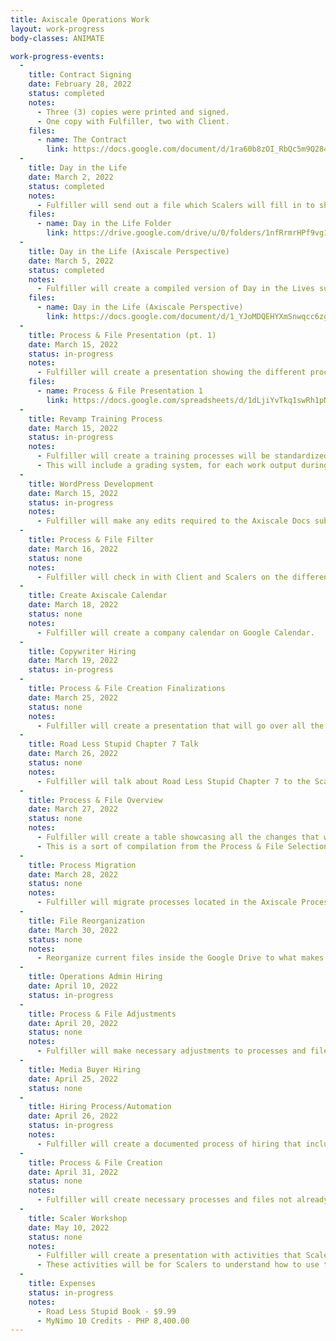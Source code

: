 ```yaml
---
title: Axiscale Operations Work
layout: work-progress
body-classes: ANIMATE

work-progress-events:
  -
    title: Contract Signing
    date: February 28, 2022
    status: completed
    notes:
      - Three (3) copies were printed and signed.
      - One copy with Fulfiller, two with Client.
    files:
      - name: The Contract
        link: https://docs.google.com/document/d/1ra60b8zOI_RbQc5m9Q284sNA69c4dsak/edit
  -
    title: Day in the Life
    date: March 2, 2022
    status: completed
    notes:
      - Fulfiller will send out a file which Scalers will fill in to show how their day/week/month/special tasks usually goes. This will be used to find out what processes need to be updated or created.
    files:
      - name: Day in the Life Folder
        link: https://drive.google.com/drive/u/0/folders/1nfRrmrHPf9vg1SCSWb-dgBiXHC9mkExz
  -
    title: Day in the Life (Axiscale Perspective)
    date: March 5, 2022
    status: completed
    notes:
      - Fulfiller will create a compiled version of Day in the Lives submitted by each role.
    files:
      - name: Day in the Life (Axiscale Perspective)
        link: https://docs.google.com/document/d/1_YJoMDQEHYXmSnwqcc6zg6Y9v1pUG_iYECag24bl4w8/edit
  -
    title: Process & File Presentation (pt. 1)
    date: March 15, 2022
    status: in-progress
    notes:
      - Fulfiller will create a presentation showing the different processes that can be migrated fully, what needs to be edited, what needs to be created, and what will not be moved to the new system. These files will come from Day in the Life.
    files:
      - name: Process & File Presentation 1
        link: https://docs.google.com/spreadsheets/d/1dLjiYvTkq1swRh1pN0TDTPrh0HyTyzeyEBvb1-Tyqqc/edit
  -
    title: Revamp Training Process
    date: March 15, 2022
    status: in-progress
    notes:
      - Fulfiller will create a training processes will be standardized and upgraded.
      - This will include a grading system, for each work output during the training there will be a criteria to judge the output.
  -
    title: WordPress Development
    date: March 15, 2022
    status: in-progress
    notes:
      - Fulfiller will make any edits required to the Axiscale Docs subdomain to make sure it meets the needs of the Process Library.
  -
    title: Process & File Filter
    date: March 16, 2022
    status: none
    notes:
      - Fulfiller will check in with Client and Scalers on the different processes from the presentation to make sure everyone is okay with the processes.
  -
    title: Create Axiscale Calendar
    date: March 18, 2022
    status: none
    notes:
      - Fulfiller will create a company calendar on Google Calendar.
  -
    title: Copywriter Hiring
    date: March 19, 2022
    status: in-progress
  -
    title: Process & File Creation Finalizations
    date: March 25, 2022
    status: none
    notes:
      - Fulfiller will create a presentation that will go over all the changes in the processes & file creations.
  -
    title: Road Less Stupid Chapter 7 Talk
    date: March 26, 2022
    status: none
    notes:
      - Fulfiller will talk about Road Less Stupid Chapter 7 to the Scalers.
  -
    title: Process & File Overview
    date: March 27, 2022
    status: none
    notes:
      - Fulfiller will create a table showcasing all the changes that will happen during the adoption of Axiscale Docs.
      - This is a sort of compilation from the Process & File Selection Presentation and Process & File Filter.
  -
    title: Process Migration
    date: March 28, 2022
    status: none
    notes:
      - Fulfiller will migrate processes located in the Axiscale Process library to the Axiscale Docs subdomain (docs.axiscale.com).
  -
    title: File Reorganization
    date: March 30, 2022
    status: none
    notes:
      - Reorganize current files inside the Google Drive to what makes sense with Axiscale Docs.
  -
    title: Operations Admin Hiring
    date: April 10, 2022
    status: in-progress
  -
    title: Process & File Adjustments
    date: April 20, 2022
    status: none
    notes:
      - Fulfiller will make necessary adjustments to processes and files. This will come from the Process & File Overview.
  -
    title: Media Buyer Hiring
    date: April 25, 2022
    status: none
  -
    title: Hiring Process/Automation
    date: April 26, 2022
    status: in-progress
    notes:
      - Fulfiller will create a documented process of hiring that includes its automation. This will include updates to how the hiring is going.
  -
    title: Process & File Creation
    date: April 31, 2022
    status: none
    notes:
      - Fulfiller will create necessary processes and files not already created. This will come from the Process & File Overview.
  -
    title: Scaler Workshop
    date: May 10, 2022
    status: none
    notes:
      - Fulfiller will create a presentation with activities that Scalers must accomplish.
      - These activities will be for Scalers to understand how to use the Axiscale Docs website and to practice using the new processes and files.
  -
    title: Expenses
    status: in-progress
    notes:
      - Road Less Stupid Book - $9.99
      - MyNimo 10 Credits - PHP 8,400.00
---
```


